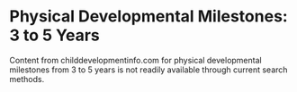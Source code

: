 
# Physical Developmental Milestones: 3 to 5 Years

Content from childdevelopmentinfo.com for physical developmental milestones from 3 to 5 years is not readily available through current search methods.
